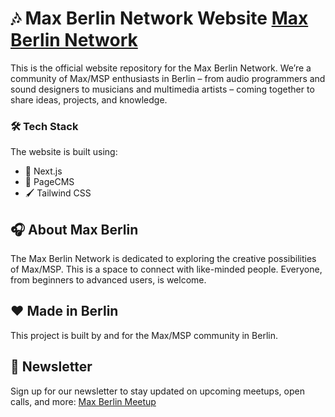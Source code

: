 # 🎶 Max Berlin Network Website [Max Berlin Network](https://www.maxberlin.network)
This is the official website repository for the Max Berlin Network. 
We’re a community of Max/MSP enthusiasts in Berlin – from audio programmers and sound designers to musicians and multimedia artists – coming together to share ideas, projects, and knowledge.

### 🛠️ Tech Stack
The website is built using:

- 🚀 Next.js
- 📄 PageCMS
- 🖌️ Tailwind CSS
  
## 🎧 About Max Berlin
The Max Berlin Network is dedicated to exploring the creative possibilities of Max/MSP. This is a space to connect with like-minded people. Everyone, from beginners to advanced users, is welcome.

## ❤️ Made in Berlin
This project is built by and for the Max/MSP community in Berlin. 

## 💌 Newsletter
Sign up for our newsletter to stay updated on upcoming meetups, open calls, and more: [Max Berlin Meetup](https://www.maxberlin.meetup)
